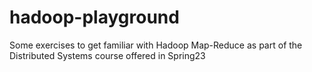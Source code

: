# hadoop-playground
Some exercises to get familiar with Hadoop Map-Reduce as part of the Distributed Systems course offered in Spring23
